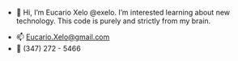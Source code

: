 - 👋 Hi, I’m Eucario Xelo @exelo. I’m interested learning about new technology. This code is purely and strictly from my brain.
* 📫 Eucario.Xelo@gmail.com
* :iphone: (347) 272 - 5466

<!---
exelo/exelo is a ✨ special ✨ repository because its `README.md` (this file) appears on your GitHub profile.
You can click the Preview link to take a look at your changes.
--->
